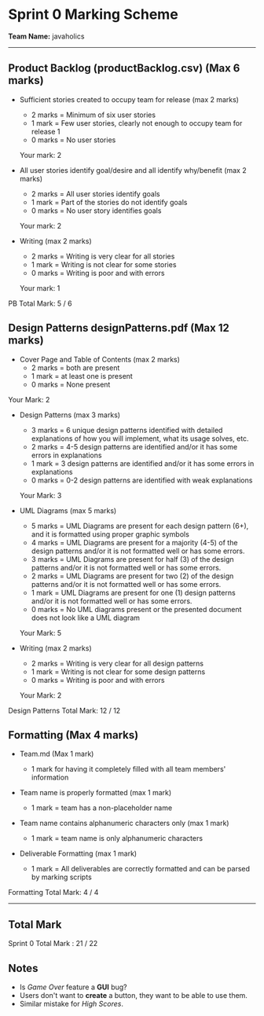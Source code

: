 # Sprint 0 Marking Scheme

**Team Name:** javaholics

---


## Product Backlog (productBacklog.csv) (Max 6 marks) 
  - Sufficient stories created to occupy team for release (max 2 marks) 
    - 2 marks = Minimum of six user stories
    - 1 mark  = Few user stories, clearly not enough to occupy team for release 1
    - 0 marks = No user stories

    Your mark: 2

  - All user stories identify goal/desire and all identify why/benefit (max 2 marks) 
    - 2 marks = All user stories identify goals
    - 1 mark  = Part of the stories do not identify goals
    - 0 marks = No user story identifies goals
    
    Your mark: 2
    
  - Writing (max 2 marks) 
    - 2 marks = Writing is very clear for all stories
    - 1 mark  = Writing is not clear for some stories
    - 0 marks = Writing is poor and with errors

    Your mark: 1

  PB Total Mark: 5 / 6

## Design Patterns designPatterns.pdf (Max 12 marks)

  - Cover Page and Table of Contents (max 2 marks)
    - 2 marks = both are present
    - 1 mark  = at least one is present
    - 0 marks = None present
      
    

  Your Mark: 2

  - Design Patterns (max 3 marks)
    - 3 marks = 6 unique design patterns identified with detailed explanations of how you will implement, what its usage solves, etc.
    - 2 marks = 4-5 design patterns are identified and/or it has some errors in explanations
    - 1 mark  = 3 design patterns are identified and/or it has some errors in explanations
    - 0 marks = 0-2 design patterns are identified with weak explanations

    Your Mark: 3

  - UML Diagrams (max 5 marks)
    - 5 marks = UML Diagrams are present for each design pattern (6+), and it is formatted using proper graphic symbols
    - 4 marks = UML Diagrams are present for a majority (4-5) of the design patterns and/or it is not formatted well or has some errors.
    - 3 marks = UML Diagrams are present for half (3) of the design patterns and/or it is not formatted well or has some errors.
    - 2 marks = UML Diagrams are present for two (2) of the design patterns and/or it is not formatted well or has some errors.
    - 1 mark  = UML Diagrams are present for one (1) design patterns and/or it is not formatted well or has some errors.
    - 0 marks = No UML diagrams present or the presented document does not look like a UML diagram

    Your Mark: 5

  - Writing (max 2 marks) 
    - 2 marks = Writing is very clear for all design patterns
    - 1 mark  = Writing is not clear for some design patterns
    - 0 marks = Writing is poor and with errors

    Your Mark: 2

  Design Patterns Total Mark: 12 / 12

## Formatting (Max 4 marks) 

  - Team.md (Max 1 mark)  
    - 1 mark for having it completely filled with all team members' information

  - Team name is properly formatted (max 1 mark)
    - 1 mark = team has a non-placeholder name
    
  - Team name contains alphanumeric characters only (max 1 mark)
    - 1 mark = team name is only alphanumeric characters

  - Deliverable Formatting (max 1 mark)
    - 1 mark = All deliverables are correctly formatted and can be parsed by marking scripts

  Formatting Total Mark: 4 / 4

---
## Total Mark  
Sprint 0 Total Mark : 21 / 22
	
## Notes
- Is *Game Over* feature a **GUI** bug? 
- Users don't want to **create** a button, they want to be able to use them.
- Similar mistake for *High Scores*.